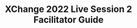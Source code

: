 ---
title: XChange 2022 Live Session 2 Facilitator Guide
redirect_to: https://docs.google.com/document/d/1ddIFUtny_umSfpqONE5MV-4DjgamQVz5yibi2M0MrZU/edit?usp=sharing
redirect_from: 
  - /XC22xLS2FaciGuide
  - /xc22xls2faciguide
---